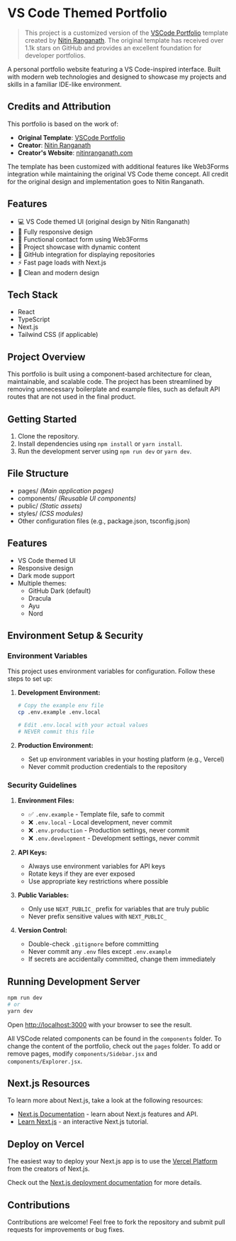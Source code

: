 <!-- @format -->

# VS Code Themed Portfolio

> This project is a customized version of the [VSCode Portfolio](https://github.com/itsnitinr/vscode-portfolio) template created by [Nitin Ranganath](https://github.com/itsnitinr). The original template has received over 1.1k stars on GitHub and provides an excellent foundation for developer portfolios.

A personal portfolio website featuring a VS Code-inspired interface. Built with modern web technologies and designed to showcase my projects and skills in a familiar IDE-like environment.

## Credits and Attribution

This portfolio is based on the work of:
- **Original Template**: [VSCode Portfolio](https://github.com/itsnitinr/vscode-portfolio)
- **Creator**: [Nitin Ranganath](https://github.com/itsnitinr)
- **Creator's Website**: [nitinranganath.com](https://nitinranganath.com)

The template has been customized with additional features like Web3Forms integration while maintaining the original VS Code theme concept. All credit for the original design and implementation goes to Nitin Ranganath.

## Features

- 💻 VS Code themed UI (original design by Nitin Ranganath)
- 📱 Fully responsive design
- 📧 Functional contact form using Web3Forms
- 🚀 Project showcase with dynamic content
- 🔗 GitHub integration for displaying repositories
- ⚡ Fast page loads with Next.js
- 🎨 Clean and modern design

## Tech Stack

- React
- TypeScript
- Next.js
- Tailwind CSS (if applicable)

## Project Overview

This portfolio is built using a component-based architecture for clean, maintainable, and scalable code. The project has been streamlined by removing unnecessary boilerplate and example files, such as default API routes that are not used in the final product.

## Getting Started

1. Clone the repository.
2. Install dependencies using `npm install` or `yarn install`.
3. Run the development server using `npm run dev` or `yarn dev`.

## File Structure

- pages/ _(Main application pages)_
- components/ _(Reusable UI components)_
- public/ _(Static assets)_
- styles/ _(CSS modules)_
- Other configuration files (e.g., package.json, tsconfig.json)

## Features

- VS Code themed UI
- Responsive design
- Dark mode support
- Multiple themes:
  - GitHub Dark (default)
  - Dracula
  - Ayu
  - Nord

## Environment Setup & Security

### Environment Variables

This project uses environment variables for configuration. Follow these steps to set up:

1. **Development Environment:**

   ```bash
   # Copy the example env file
   cp .env.example .env.local

   # Edit .env.local with your actual values
   # NEVER commit this file
   ```

2. **Production Environment:**
   - Set up environment variables in your hosting platform (e.g., Vercel)
   - Never commit production credentials to the repository

### Security Guidelines

1. **Environment Files:**

   - ✅ `.env.example` - Template file, safe to commit
   - ❌ `.env.local` - Local development, never commit
   - ❌ `.env.production` - Production settings, never commit
   - ❌ `.env.development` - Development settings, never commit

2. **API Keys:**

   - Always use environment variables for API keys
   - Rotate keys if they are ever exposed
   - Use appropriate key restrictions where possible

3. **Public Variables:**

   - Only use `NEXT_PUBLIC_` prefix for variables that are truly public
   - Never prefix sensitive values with `NEXT_PUBLIC_`

4. **Version Control:**
   - Double-check `.gitignore` before committing
   - Never commit any `.env` files except `.env.example`
   - If secrets are accidentally committed, change them immediately

## Running Development Server

```bash
npm run dev
# or
yarn dev
```

Open [http://localhost:3000](http://localhost:3000) with your browser to see the result.

All VSCode related components can be found in the `components` folder. To change the content of the portfolio, check out the `pages` folder. To add or remove pages, modify `components/Sidebar.jsx` and `components/Explorer.jsx`.

## Next.js Resources

To learn more about Next.js, take a look at the following resources:

- [Next.js Documentation](https://nextjs.org/docs) - learn about Next.js features and API.
- [Learn Next.js](https://nextjs.org/learn) - an interactive Next.js tutorial.

## Deploy on Vercel

The easiest way to deploy your Next.js app is to use the [Vercel Platform](https://vercel.com/new?utm_medium=default-template&filter=next.js&utm_source=create-next-app&utm_campaign=create-next-app-readme) from the creators of Next.js.

Check out the [Next.js deployment documentation](https://nextjs.org/docs/deployment) for more details.

## Contributions

Contributions are welcome! Feel free to fork the repository and submit pull requests for improvements or bug fixes.
